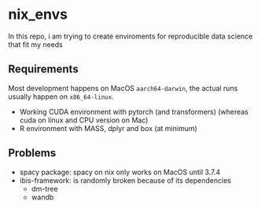 # nix_envs

In this repo, i am trying to create enviroments for reproducible data science that fit my needs

## Requirements

Most development happens on MacOS `aarch64-darwin`, the actual runs usually happen on `x86_64-linux`.

- Working CUDA environment with pytorch (and transformers) (whereas cuda on linux and CPU version on Mac)
- R environment with MASS, dplyr and box (at minimum)

## Problems

- spacy package: spacy on nix only works on MacOS until 3.7.4 
- ibis-framework: is randomly broken because of its dependencies
    - dm-tree
    - wandb
